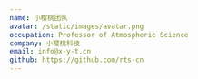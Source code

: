 ```yaml
---
name: 小樱桃团队
avatar: /static/images/avatar.png
occupation: Professor of Atmospheric Science
company: 小樱桃科技
email: info@x-y-t.cn
github: https://github.com/rts-cn
---
```

